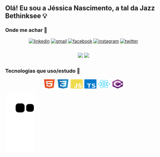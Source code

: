 ## Olá! Eu sou a Jéssica Nascimento, a tal da Jazz Bethinksee 💡

### Onde me achar 🔎 
<div align="center">

[![linkedin](https://img.shields.io/badge/LinkedIn-0077B5?style=for-the-badge&logo=linkedin&logoColor=white)](https://www.linkedin.com/in/jessicahnascimento/)
[![gmail](https://img.shields.io/badge/Gmail-D14836?style=for-the-badge&logo=gmail&logoColor=white)](iamjessicanascimento@gmail.com)
[![facebook](https://img.shields.io/badge/Facebook-1877F2?style=for-the-badge&logo=facebook&logoColor=white)](https://www.linkedin.com/in/jessicahnascimento/)
[![instagram](https://img.shields.io/badge/Instagram-E4405F?style=for-the-badge&logo=instagram&logoColor=white)](https://www.instagram.com/bethinksee/)
[![twitter](https://img.shields.io/badge/Twitter-1DA1F2?style=for-the-badge&logo=twitter&logoColor=white)](https://twitter.com/BeThinkSee)
</div>

##

<div align="center"> 
<img src="https://github-readme-stats.vercel.app/api?username=JazzBethinksee&show_icons=true&theme=dracula&include_all_commits=true&count_private=true"/>
<img height="115em" src="https://github-readme-stats.vercel.app/api/top-langs/?username=JazzBethinksee&layout=compact&langs_count=7&theme=dracula"/>
</div>

##

### Tecnologias que uso/estudo 🔎 
<div align="center">
 
<img align="center" alt="HTML5" height="30" width="40" src="https://raw.githubusercontent.com/devicons/devicon/master/icons/html5/html5-original.svg">
<img align="center" alt="CSS" height="30" width="40" src="https://raw.githubusercontent.com/devicons/devicon/master/icons/css3/css3-original.svg">
<img align="center" alt="Js" height="30" width="40" src="https://raw.githubusercontent.com/devicons/devicon/master/icons/javascript/javascript-plain.svg">
<img align="center" alt="Ts" height="30" width="40" src="https://raw.githubusercontent.com/devicons/devicon/master/icons/typescript/typescript-plain.svg">
<img align="center" alt="React" height="30" width="40" src="https://raw.githubusercontent.com/devicons/devicon/master/icons/react/react-original.svg">
<img align="center" alt="Csharp" height="30" width="40" src="https://raw.githubusercontent.com/devicons/devicon/master/icons/csharp/csharp-original.svg">
</div>
</div>

![Snake animation](https://github.com/JazzBethinksee/JazzBethinksee/blob/output/github-contribution-grid-snake.svg)
